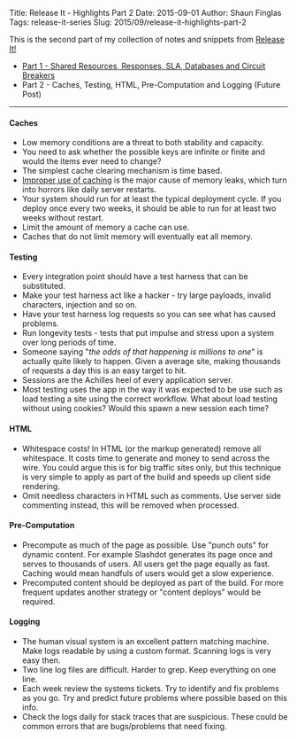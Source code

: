 Title: Release It - Highlights Part 2
Date: 2015-09-01
Author: Shaun Finglas
Tags: release-it-series
Slug: 2015/09/release-it-highlights-part-2

This is the second part of my collection of notes and snippets from
[Release It!](https://pragprog.com/book/mnee/release-it)

-   [Part 1 - Shared Resources, Responses, SLA, Databases and Circuit
    Breakers](https://blog.shaunfinglas.co.uk/2015/09/release-it-highlights-part-1.html)
-   Part 2 - Caches, Testing, HTML, Pre-Computation and Logging (Future
    Post)

------------------------------------------------------------------------

#### Caches

-   Low memory conditions are a threat to both stability and capacity.
-   You need to ask whether the possible keys are infinite or finite and
    would the items ever need to change?
-   The simplest cache clearing mechanism is time based.
-   [Improper use of
    caching](https://blog.shaunfinglas.co.uk/2015/01/caching.html) is the
    major cause of memory leaks, which turn into horrors like daily
    server restarts.
-   Your system should run for at least the typical deployment cycle. If
    you deploy once every two weeks, it should be able to run for at
    least two weeks without restart.
-   Limit the amount of memory a cache can use.
-   Caches that do not limit memory will eventually eat all memory.

#### Testing

-   Every integration point should have a test harness that can be
    substituted.
-   Make your test harness act like a hacker - try large payloads,
    invalid characters, injection and so on.
-   Have your test harness log requests so you can see what has caused
    problems.
-   Run longevity tests - tests that put impulse and stress upon a
    system over long periods of time.
-   Someone saying "*the odds of that happening is millions to one*" is
    actually quite likely to happen. Given a average site, making
    thousands of requests a day this is an easy target to hit.
-   Sessions are the Achilles heel of every application server.
-   Most testing uses the app in the way it was expected to be use such
    as load testing a site using the correct workflow. What about load
    testing without using cookies? Would this spawn a new session each
    time?

#### HTML

-   Whitespace costs! In HTML (or the markup generated) remove all
    whitespace. It costs time to generate and money to send across the
    wire. You could argue this is for big traffic sites only, but this
    technique is very simple to apply as part of the build and speeds up
    client side rendering.
-   Omit needless characters in HTML such as comments. Use server side
    commenting instead, this will be removed when processed.

#### Pre-Computation

-   Precompute as much of the page as possible. Use "punch outs" for
    dynamic content. For example Slashdot generates its page once and
    serves to thousands of users. All users get the page equally as
    fast. Caching would mean handfuls of users would get a slow
    experience.
-   Precomputed content should be deployed as part of the build. For
    more frequent updates another strategy or "content deploys" would be
    required.

#### Logging

-   The human visual system is an excellent pattern matching machine.
    Make logs readable by using a custom format. Scanning logs is very
    easy then.
-   Two line log files are difficult. Harder to grep. Keep everything on
    one line.
-   Each week review the systems tickets. Try to identify and fix
    problems as you go. Try and predict future problems where possible
    based on this info.
-   Check the logs daily for stack traces that are suspicious. These
    could be common errors that are bugs/problems that need fixing.